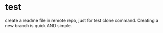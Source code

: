 # test
create a readme file in remote repo, just for test clone command.
Creating a new branch is quick AND simple.

